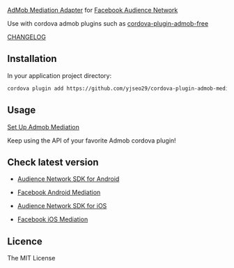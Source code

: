 [AdMob Mediation Adapter](https://firebase.google.com/docs/admob/android/mediation-networks) for [Facebook Audience Network](https://developers.facebook.com/docs/audience-network/getting-started)

Use with cordova admob plugins such as [cordova-plugin-admob-free](https://github.com/ratson/cordova-plugin-admob-free)

[CHANGELOG](https://github.com/becvert/cordova-plugin-admob-mediation-facebook/blob/master/CHANGELOG.md)

## Installation ##

In your application project directory:

```bash
cordova plugin add https://github.com/yjseo29/cordova-plugin-admob-mediation-facebook
```

## Usage ##

[Set Up Admob Mediation](https://support.google.com/admob/answer/3124703?hl=en)

Keep using the API of your favorite Admob cordova plugin!

## Check latest version ##
* [Audience Network SDK for Android](https://developers.facebook.com/docs/audience-network/download#android)
* [Facebook Android Mediation](https://developers.google.com/admob/android/mediation/facebook#facebook-android-mediation-adapter-changelog)



* [Audience Network SDK for iOS](https://developers.facebook.com/docs/audience-network/download#ios)
* [Facebook iOS Mediation](https://developers.google.com/admob/ios/mediation/facebook#facebook-ios-mediation-adapter-changelog)

## Licence ##

The MIT License
